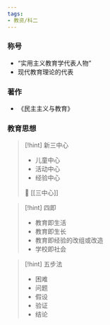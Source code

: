 ```yaml
---
tags:
- 教资/科二
---
```


### 称号
- “实用主义教育学代表人物”
- 现代教育理论的代表

### 著作
- 《民主主义与教育》

### 教育思想
>[!hint] 新三中心
>- 儿童中心
>- 活动中心
>- 经验中心
>
>🔗 [[三中心]]

>[!hint] 四即
>- 教育即生活
>- 教育即生长
>- 教育即经验的改组或改造
>- 学校即社会

>[!hint] 五步法
>- 困难
>- 问题
>- 假设
>- 验证
>- 结论